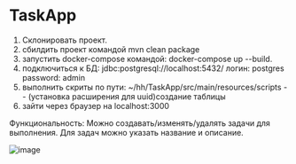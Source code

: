 # TaskApp
1. Склонировать проект.
2. сбилдить проект
командой mvn clean package
3. запустить docker-compose командой:
docker-compose up --build.
4. подключиться к БД:
   jdbc:postgresql://localhost:5432/
   логин: postgres
   password: admin
5. выполнить скриты по пути:
~/hh/TaskApp/src/main/resources/scripts -- (установка расширения для uuid)создание таблицы
6. зайти через браузер на localhost:3000

Функциональность:
Можно создавать/изменять/удалять задачи для выполнения.
Для задач можно указать название и описание.

![image](https://user-images.githubusercontent.com/12966963/221934393-2d0ba6d4-b00d-4b2a-b7a4-6910efddf0dc.png)
